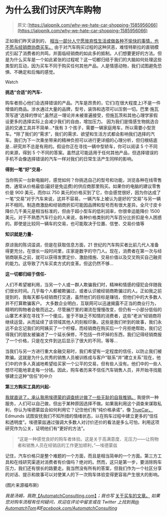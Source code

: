 # 为什么我们讨厌汽车购物

> 原文:[https://jalopnik.com/why-we-hate-car-shopping-1585956066](https://jalopnik.com/why-we-hate-car-shopping-1585956066)

正如我们昨天读到的， [相当一部分人宁愿放弃性生活或做各种不愉快的事情，也不愿与经销商协商买车。](http://jalopnik.com/seems-americans-would-rather-not-fuck-and-do-taxes-than-1585687929) 由于对汽车购买过程的这种厌恶，难怪特斯拉的直销模式引起了消费者的共鸣，并面临经销商的如此多的抵制。人们想要更好的方法。但是为什么买车是一个如此紧张的过程呢？这一切都归结于我们的大脑如何处理这些类型的互动，因为买车不同于购买任何其他产品。人是情感动物，我们试图避免恐惧、不确定和后悔的感觉。

Watch

**挑选“合适”的汽车-**

购车者担心他们会选择错误的产品。汽车是昂贵的，它们(在很大程度上)不是一件增值的商品。涉水通过大量的品牌，型号，装饰和选项可以压倒一切。巴里·施瓦茨写道“选择的悖论”,虽然这一理论并未被普遍接受，但施瓦茨和其他心理学家假设更多的选择实际上会减少我们的自由，增加压力。 因为我们是情感生物挑选合适的交通工具并不简单...*我有 3 个孩子，需要一辆家庭用车，所以需要小型货车。*除了我们的“需求”，我们的需求、欲望和生活方式都会影响我们选择的汽车。我们为下一次乘坐带来的精神负担可以进行更详细的心理分析，但归根结底是...研究并不总是有用的。假设你正在寻找一辆中型轿车，你可以阅读 5 个不同的来源，得到 5 个不同的答案。虽然这可能适用于任何其他产品，但选择错误的手机不会像选择错误的汽车一样对我们的日常生活产生同样的影响。

**得到一笔“好”交易-**

当你购买一台新电脑时，感觉如何？你挑选自己的型号和功能，浏览各种在线零售商，通常从价格最低(最好是免运费)的供应商那里购买。如果你的电脑的建议零售价是 900 美元，而你以 750 美元的价格买到了它，你会感觉很好，因为你达成了一笔“交易”对于汽车来说，这并不容易，一辆汽车上被认为是好的“交易”与另一辆并不相同。制造商激励和经销商折扣可能因品牌和型号而有很大差异。全尺寸皮卡降价几千美元是相当标准的，但由于超小型车的低利润率，你很幸运能降价 1500 美元。对于不熟悉汽车行业的人来说，各种价格类别的汽车百分比折扣是令人困惑的。即使是比较同一辆车的交易，也可能取决于位置、信誉、交易价值等

**知识就是力量-**

原谅我的陈词滥调，但是在获取信息方面，21 世纪的汽车购买者比前几代人准备得更充分。在很长一段时间里，庄家是数字的守门人。现在，消费者在第一次与经销商联系之前，就可以获得发票定价、激励措施、交易价值以及交叉购买自己融资的能力。这导致了汽车买卖方式的变革。但这仍然不够...

**这一切都归结于信任-**

人们不希望被利用，当另一个人或一群人欺骗我们时，精神和情感的侵犯会伴随我们很长时间。几乎每个人都被欺骗过，或者认识被经销商欺骗过的人。正如我之前提到的，我每天都与经销商打交道，虽然他们的目标是赚钱，但他们中的大多数人并不打算欺骗客户。 大多数企业明白，互联网可以迅速揭露不正当的商业行为，精明的购物者会敬而远之。尽管展厅里的潮流在慢慢改变，但仍有一小部分低俗的山寨艺术家在寻找下一个傻瓜，鉴于不缺乏不知情的消费者，这些“老派”经销商将继续运营。从而延续了该领域其他人的刻板印象。这些是我们听到的故事，我们永远不会忘记我们的阿姨买了一个柠檬，而经销商在购买后一个月拒绝帮助，我们记得我们的朋友被骗进了一个延长保修，不包括一件坏掉的东西，我们记得经销商报了一个价格，只是在文件到达后显示了很大的不同，等等…

当我们与另一方进行重大金融交易时，我们希望有一定程度的信任，以防止我们被欺骗。这就是为什么优秀的销售人员被训练成与客户“联系”并“建立关系”现在，他们中的许多人真诚地希望给买家一个公平的交易，但有些人没有。他们中的一些人想尽可能地拿走每一分钱。因此，购车者历来不信任汽车销售人员，并开始寻找能够建立这种“信任”的中介

**第三方购买工具的兴起-**

[我就直说了，承认我用埃德蒙的调查统计做了一些无耻的自我推销。](http://jalopnik.com/hi-so-yeah-and-this-is-why-i-made-a-business-out-of-d-1585701860) 我提供一种服务，人们可以自己做，但出于某种原因选择不做。如果我利用这个调查来谋取私利，你认为埃德蒙兹会如何利用它？记住他们有“纯价格承诺”，像 [TrueCar、](https://jalopnik.com/the-truth-about-truecar-savings-1559397086) Edmunds 试图安抚我们不知所措的情绪状态，以在购车过程中建立更多的“信任和透明度”。埃德蒙兹通过强调大多数人对讨价还价的看法是多么可怕，利用这项研究作为公关，证明他们有“更好的方法”。

> “这是一种感觉良好的购车者体验。这是关于高满意度、无压力——让购物者和销售人员在经销店的工作更加顺利，”—埃德蒙兹

记住，汽车价格只是整个难题的一个方面，而且是相当简单的一个方面。第三方工具和在线研究渠道对消费者有价值吗？绝对的。然而，这只是第一步，要消除购车压力，我们还有很长的路要走。我当然没有所有的答案，但我们作为一个社区分享的对话、提示和故事可以对使某人的下一次购车体验变得更容易产生很大的影响。

(图片来源福布斯)

*我是汤姆，我跑*[【AutomatchConsulting.com】](http://www.automatchconsulting.com/)*；我也写* [关于买车的文章。](http://automatchtom.kinja.com/tag/car-buying) *如果您对购车流程有任何疑问，欢迎在评论中留言或在 Twitter 上找到我*[*@ AutomatchTom*](https://twitter.com/AutomatchTom)*和*[*Facebook.com/AutomatchConsulting*](https://www.facebook.com/AutomatchConsulting)